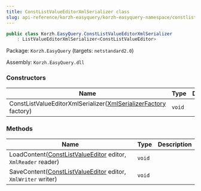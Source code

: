 ```yaml
---
title: ConstListValueEditorXmlSerializer class
slug: api-reference/korzh-easyquery/korzh-easyquery-namespace/constlistvalueeditorxmlserializer-class
---
```



```csharp
public class Korzh.EasyQuery.ConstListValueEditorXmlSerializer
    : ListValueEditorXmlSerializer<ConstListValueEditor>

```
Package: `Korzh.EasyQuery` (targets: `netstandard2.0`)

Assembly: `Korzh.EasyQuery.dll`

### Constructors

| Name | Type | Description | 
| --- | --- | --- | 
| ConstListValueEditorXmlSerializer([XmlSerializerFactory](/api-reference/korzh-easyquery/korzh-easyquery-namespace/xmlserializerfactory-class) factory) | `void` |  | 


### Methods

| Name | Type | Description | 
| --- | --- | --- | 
| LoadContent([ConstListValueEditor](/api-reference/easydata-core/easydata-namespace/constlistvalueeditor-class) editor, `XmlReader` reader) | `void` |  | 
| SaveContent([ConstListValueEditor](/api-reference/easydata-core/easydata-namespace/constlistvalueeditor-class) editor, `XmlWriter` writer) | `void` |  |